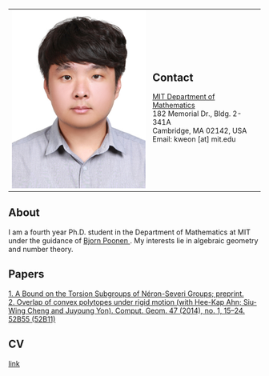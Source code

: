<table border="0px" cellspacing="0px" cellpadding="0px">
    <td>
        <img src="pics/Pic_02.jpg?raw=true" width="280px" />
    </td>
    <td>
        <h2>Contact</h2>
        <a href="http://math.mit.edu/index.php">
            MIT Department of Mathematics </a><br/>
        182 Memorial Dr., Bldg. 2-341A <br/>
        Cambridge, MA 02142, USA <br/>
Email: kweon [at] mit.edu
    </td>
</table>

## About
I am a fourth year Ph.D. student in the Department of Mathematics at MIT under the guidance of 
<a href="http://www-math.mit.edu/~poonen/">
    Bjorn Poonen
</a>
. My interests lie in algebraic geometry and number theory.

## Papers
<a href="https://arxiv.org/pdf/1902.02753.pdf">
1. A Bound on the Torsion Subgroups of Néron-Severi Groups; preprint.
</a></br>

<a href="https://www.sciencedirect.com/science/article/pii/S0925772113000941">
2. Overlap of convex polytopes under rigid motion (with Hee-Kap Ahn; Siu-Wing Cheng and Juyoung Yon). 
Comput. Geom. 47 (2014), no. 1, 15–24. 52B55 (52B11)
</a>

## CV
[link](https://github.com/kweon7182/kweon7182.github.io/raw/master/files/CV.pdf)
